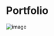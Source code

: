 # Portfolio
![image](https://user-images.githubusercontent.com/77065070/143986384-4f54f7ce-c727-40da-92f0-69cfcb3da9f9.png)


<!-- # About
![image](https://user-images.githubusercontent.com/77065070/143986352-1aeecb19-9e4f-4387-893e-d965e05881ff.png)


 -->
